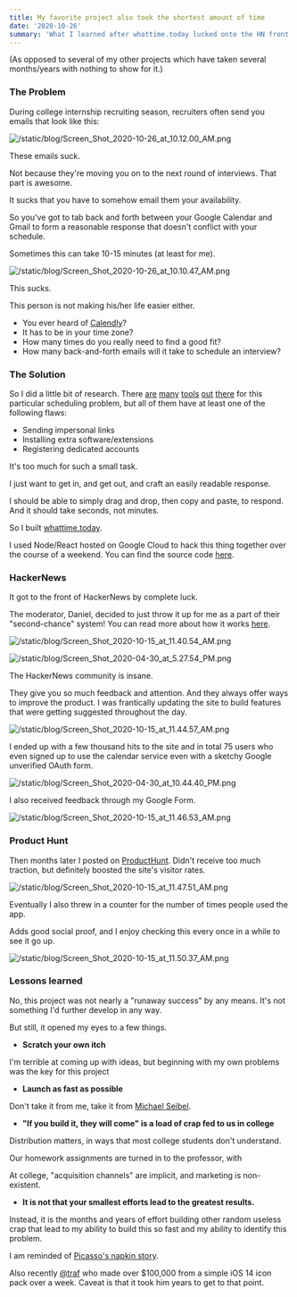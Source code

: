 ```yaml
---
title: My favorite project also took the shortest amount of time
date: '2020-10-26'
summary: 'What I learned after whattime.today lucked onto the HN front page, received ~6,000 hits with ~300 users.'
---
```


(As opposed to several of my other projects which have taken several months/years with nothing to show for it.)

### The Problem

During college internship recruiting season, recruiters often send you emails that look like this:

![/static/blog/Screen_Shot_2020-10-26_at_10.12.00_AM.png](/static/blog/Screen_Shot_2020-10-26_at_10.12.00_AM.png)

These emails suck.

Not because they're moving you on to the next round of interviews. That part is awesome.

It sucks that you have to somehow email them your availability.

So you've got to tab back and forth between your Google Calendar and Gmail to form a reasonable response that doesn't conflict with your schedule.

Sometimes this can take 10-15 minutes (at least for me).

![/static/blog/Screen_Shot_2020-10-26_at_10.10.47_AM.png](/static/blog/Screen_Shot_2020-10-26_at_10.10.47_AM.png)

This sucks.

This person is not making his/her life easier either.

- You ever heard of [Calendly](https://calendly.com/)?
- It has to be in your time zone?
- How many times do you really need to find a good fit?
- How many back-and-forth emails will it take to schedule an interview?

### The Solution

So I did a little bit of research. There [are](https://calendar.management/) [many](https://availableforgmail.com/) [tools](https://www.vimcal.com/) [out](https://www.mixmax.com/calendar/?ref=producthunt) [there](https://calendly.com/) for this particular scheduling problem, but all of them have at least one of the following flaws:

- Sending impersonal links
- Installing extra software/extensions
- Registering dedicated accounts

It's too much for such a small task.

I just want to get in, and get out, and craft an easily readable response.

I should be able to simply drag and drop, then copy and paste, to respond. And it should take seconds, not minutes.

So I built [whattime.today](http://whattime.today).

I used Node/React hosted on Google Cloud to hack this thing together over the course of a weekend. You can find the source code [here](https://github.com/jonathancai11/what-time-today).

### HackerNews

It got to the front of HackerNews by complete luck.

The moderator, Daniel, decided to just throw it up for me as a part of their "second-chance" system! You can read more about how it works [here](https://news.ycombinator.com/item?id=11662380).

![/static/blog/Screen_Shot_2020-10-15_at_11.40.54_AM.png](/static/blog/Screen_Shot_2020-10-15_at_11.40.54_AM.png)

![/static/blog/Screen_Shot_2020-04-30_at_5.27.54_PM.png](/static/blog/Screen_Shot_2020-04-30_at_5.27.54_PM.png)

The HackerNews community is insane.

They give you so much feedback and attention. And they always offer ways to improve the product. I was frantically updating the site to build features that were getting suggested throughout the day.

![/static/blog/Screen_Shot_2020-10-15_at_11.44.57_AM.png](/static/blog/Screen_Shot_2020-10-15_at_11.44.57_AM.png)

I ended up with a few thousand hits to the site and in total 75 users who even signed up to use the calendar service even with a sketchy Google unverified OAuth form.

![/static/blog/Screen_Shot_2020-04-30_at_10.44.40_PM.png](/static/blog/Screen_Shot_2020-04-30_at_10.44.40_PM.png)

I also received feedback through my Google Form.

![/static/blog/Screen_Shot_2020-10-15_at_11.46.53_AM.png](/static/blog/Screen_Shot_2020-10-15_at_11.46.53_AM.png)

### Product Hunt

Then months later I posted on [ProductHunt](https://www.producthunt.com/posts/what-time-today). Didn't receive too much traction, but definitely boosted the site's visitor rates.

![/static/blog/Screen_Shot_2020-10-15_at_11.47.51_AM.png](/static/blog/Screen_Shot_2020-10-15_at_11.47.51_AM.png)

Eventually I also threw in a counter for the number of times people used the app.

Adds good social proof, and I enjoy checking this every once in a while to see it go up.

![/static/blog/Screen_Shot_2020-10-15_at_11.50.37_AM.png](/static/blog/Screen_Shot_2020-10-15_at_11.50.37_AM.png)

### Lessons learned

No, this project was not nearly a "runaway success" by any means. It's not something I'd further develop in any way.

But still, it opened my eyes to a few things.

- **Scratch your own itch**

I'm terrible at coming up with ideas, but beginning with my own problems was the key for this project

- **Launch as fast as possible**

Don't take it from me, take it from [Michael Seibel](https://www.youtube.com/watch?v=1hHMwLxN6EM).

- **"If you build it, they will come" is a load of crap fed to us in college**

Distribution matters, in ways that most college students don't understand.

Our homework assignments are turned in to the professor, with

At college, "acquisition channels" are implicit, and marketing is non-existent.

- **It is not that your smallest efforts lead to the greatest results.**

Instead, it is the months and years of effort building other random useless crap that lead to my ability to build this so fast and my ability to identify this problem.

I am reminded of [Picasso's napkin story](https://moseleywilliams.com/the-value-of-a-napkin/).

Also recently [@traf](https://twitter.com/traf) who made over $100,000 from a simple iOS 14 icon pack over a week. Caveat is that it took him years to get to that point.
